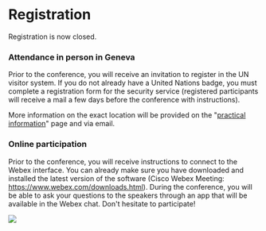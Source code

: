 # Registration

Registration is now closed.

### Attendance in person in Geneva

Prior to the conference, you will receive an invitation to register in the UN visitor system. If you do not already have a United Nations badge, you must complete a registration form for the security service (registered participants will receive a mail a few days before the conference with instructions).

More information on the exact location will be provided on the "[practical information](https://intellectualcooperation.org/informations)" page and via email.

### Online participation

Prior to the conference, you will receive instructions to connect to the Webex interface. You can already make sure you have downloaded and installed the latest version of the software (Cisco Webex Meeting: https://www.webex.com/downloads.html). During the conference, you will be able to ask your questions to the speakers through an app that will be available in the Webex chat. Don't hesitate to participate!

[<img src="https://raw.githubusercontent.com/grandjeanmartin/intellectualcooperation/gh-pages/images/registration.png">](https://unog.libcal.com/calendar/archivestraining/IntellectualCooperationConference)
